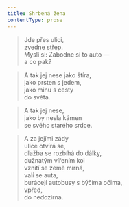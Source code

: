 ```yaml
---
title: Shrbená žena
contentType: prose
---
```


> Jde přes ulici,  
> zvedne střep.  
> Myslí si: Zabodne si to auto —  
> a co pak?

  

> A tak jej nese jako štíra,  
> jako prsten s jedem,  
> jako minu s cesty  
> do světa.

  

> A tak jej nese,  
> jako by nesla kámen  
> se svého starého srdce.

  

> A za jejími zády  
> ulice otvírá se,  
> dlažba se rozbíhá do dálky,  
> dužnatým vířením kol  
> vznítí se země mírná,  
> valí se auta,  
> burácejí autobusy s býčíma očima,  
> vpřed,  
> do nedozírna.
